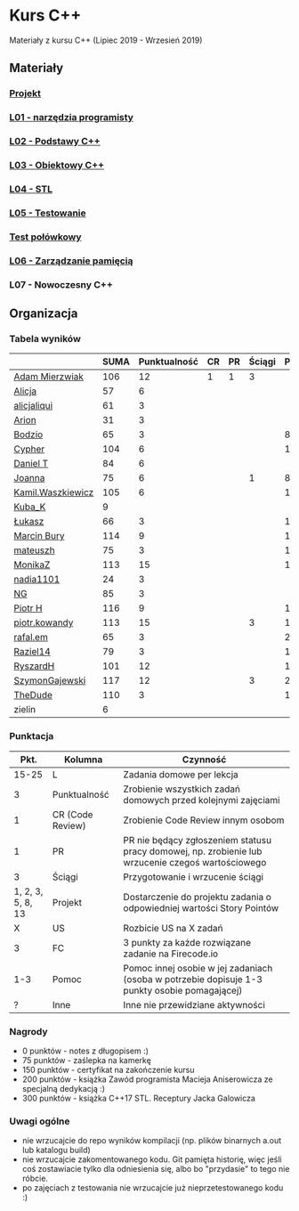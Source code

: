 # Kurs C++

Materiały z kursu C++ (Lipiec 2019 - Wrzesień 2019)

## Materiały

### [Projekt](project)
### [L01 - narzędzia programisty](L01-programmers-tools)
### [L02 - Podstawy C++](L02-C++-introduction)
### [L03 - Obiektowy C++](L03-object-oriented-cpp)
### [L04 - STL](L04-stl)
### [L05 - Testowanie](L05-testing)
### [Test połówkowy](https://forms.gle/5sGr9kWpAccmptpY9)
### [L06 - Zarządzanie pamięcią](L06-memory-management)
### L07 - Nowoczesny C++

## Organizacja

### Tabela wyników

|                                                     | SUMA | Punktualność | CR | PR | Ściągi | Projekt | US | FC | Pomoc | Inne | L1 | L2 | L3 | L4 | L5 | L6 | L7 |
|-----------------------------------------------------|------|--------------|----|----|--------|---------|----|----|-------|------|----|----|----|----|----|----|----|
| [Adam Mierzwiak](https://github.com/adamvm)         |  106 |           12 |  1 |  1 |      3 |         |    | 15 |       |    3 | 15 | 15 | 15 |  6 | 20 |    |    |
| [Alicja](https://github.com/AlicjaBonder)           |   57 |            6 |    |    |        |         |    |    |       |      | 15 | 15 | 15 |    |  6 |    |    |
| [alicjaliqui](https://github.com/alicjaliQui)       |   61 |            3 |    |    |        |         |    |    |       |      | 15 | 15 |    | 22 |  6 |    |    |
| [Arion](https://github.com/Ariionex)                |   31 |            3 |    |    |        |         |    |    |       |      |  7 |    | 15 |    |  6 |    |    |
| [Bodzio](https://github.com/Dolaroza)               |   65 |            3 |    |    |        |       8 |    |    |       |    5 |  6 |    | 15 | 22 |  6 |    |    |
| [Cypher](https://github.com/ChopSeeGuy)             |  104 |            6 |    |    |        |      15 |    | 21 |       |    5 | 15 |  8 | 15 | 13 |  6 |    |    |
| [Daniel T](https://github.com/LinQ007)              |   84 |            6 |    |    |        |         |    | 15 |       |      | 15 | 15 | 12 |  5 | 17 |    |    |
| [Joanna](https://github.com/teojdb)                 |   75 |            6 |    |    |      1 |       8 |    |    |       |      | 15 |  9 |  8 | 22 |  6 |    |    |
| [Kamil.Waszkiewicz](https://github.com/darkassazi)  |  105 |            6 |    |    |        |      15 |    |    |       |    3 | 15 | 15 | 15 | 15 | 21 |    |    |
| [Kuba_K](https://github.com/kubakusz)               |    9 |              |    |    |        |         |    |    |       |      |  3 |    |    |    |  6 |    |    |
| [Łukasz](https://github.com/lucaswalicki)           |   66 |            3 |    |    |        |      10 |    |    |       |      | 13 |  4 |  8 | 11 | 17 |    |    |
| [Marcin Bury](https://github.com/MarcinBury92)      |  114 |            9 |    |    |        |      15 |    |    |       |      | 15 | 15 | 14 | 26 | 20 |    |    |
| [mateuszh](https://github.com/czarny247)            |   75 |            3 |    |    |        |      15 |    |    |       |    5 |  6 | 12 | 15 | 13 |  6 |    |    |
| [MonikaZ](https://github.com/MonikaZelechowska)     |  113 |           15 |    |    |        |      15 |    |    |       |      | 15 | 15 | 15 | 18 | 20 |    |    |
| [nadia1101](https://github.com/JustynaSlazak)       |   24 |            3 |    |    |        |         |    |    |       |      | 15 |    |    |    |  6 |    |    |
| [NG](https://github.com/NG90)                       |   85 |            3 |    |    |        |         |    |    |       |      | 15 | 15 | 14 | 18 | 20 |    |    |
| [Piotr H](https://github.com/PiotrHCpp)             |  116 |            9 |    |    |        |      15 |    |    |       |    1 | 15 | 15 | 14 | 26 | 21 |    |    |
| [piotr.kowandy](https://github.com/PiotrKowandy)    |  113 |           15 |    |    |      3 |      12 |    |    |       |      | 15 | 15 | 15 | 18 | 20 |    |    |
| [rafal.em](https://github.com/elRaphaelo)           |   65 |            3 |    |    |        |      20 |    |    |       |      |  7 |  2 | 14 | 13 |  6 |    |    |
| [Raziel14](https://github.com/Arakis14)             |   79 |            3 |    |    |        |      15 |    |    |       |      | 15 | 15 |  8 |  6 | 17 |    |    |
| [RyszardH](https://github.com/RyszardHalapacz)      |  101 |           12 |    |    |        |      12 |    |    |       |      |  9 | 15 | 15 | 18 | 20 |    |    |
| [SzymonGajewski](https://github.com/SzymonGajewski) |  117 |           12 |    |    |      3 |      20 |    |    |       |      | 15 | 15 | 14 | 18 | 20 |    |    |
| [TheDude](https://github.com/TheDude-cpu)           |  110 |            3 |    |    |        |      10 |    | 30 |       |      | 15 | 13 |  8 | 11 | 20 |    |    |
| zielin                                              |    6 |              |    |    |        |         |    |    |       |      |    |    |    |    |  6 |    |    |

### Punktacja

| Pkt.              | Kolumna           | Czynność |
|-------------------|-------------------|----------|
| 15-25             | L                 | Zadania domowe per lekcja |
| 3                 | Punktualność      | Zrobienie wszystkich zadań domowych przed kolejnymi zajęciami |
| 1                 | CR (Code Review)  | Zrobienie Code Review innym osobom |
| 1                 | PR                | PR nie będący zgłoszeniem statusu pracy domowej, np. zrobienie lub wrzucenie czegoś wartościowego |
| 3                 | Ściągi            | Przygotowanie i wrzucenie ściągi |
| 1, 2, 3, 5, 8, 13 | Projekt           | Dostarczenie do projektu zadania o odpowiedniej wartości Story Pointów |
| X                 | US                | Rozbicie US na X zadań |
| 3                 | FC                | 3 punkty za każde rozwiązane zadanie na Firecode.io
| 1-3               | Pomoc             | Pomoc innej osobie w jej zadaniach (osoba w potrzebie dopisuje 1-3 punkty osobie pomagającej) |
| ?                 | Inne              | Inne nie przewidziane aktywności |

### Nagrody

- 0 punktów - notes z długopisem :)
- 75 punktów - zaślepka na kamerkę
- 150 punktów - certyfikat na zakończenie kursu
- 200 punktów - książka Zawód programista Macieja Aniserowicza ze specjalną dedykacją :)
- 300 punktów - książka C++17 STL. Receptury Jacka Galowicza

### Uwagi ogólne

- nie wrzucajcie do repo wyników kompilacji (np. plików binarnych a.out lub katalogu build)
- nie wrzucajcie zakomentowanego kodu. Git pamięta historię, więc jeśli coś zostawiacie tylko dla odniesienia się, albo bo "przydasie" to tego nie róbcie.
- po zajęciach z testowania nie wrzucajcie już nieprzetestowanego kodu :)
